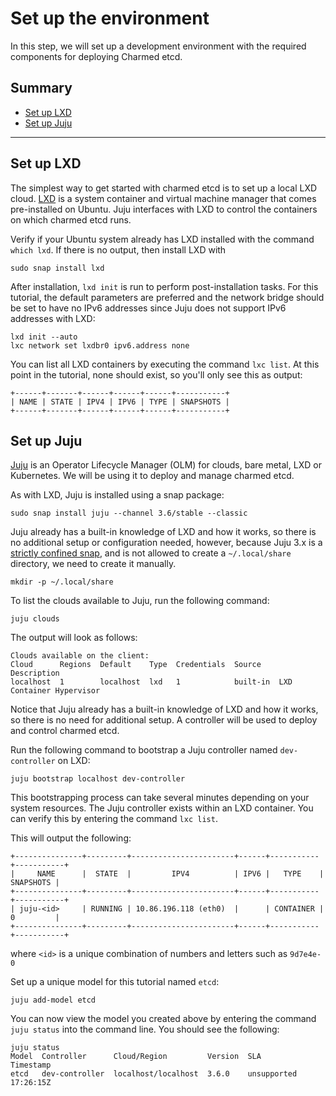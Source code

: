 # Set up the environment

In this step, we will set up a development environment with the required components for deploying Charmed etcd.

## Summary
* [Set up LXD](#set-up-lxd)
* [Set up Juju](#set-up-juju)

---

## Set up LXD

The simplest way to get started with charmed etcd is to set up a local LXD cloud.
[LXD](https://documentation.ubuntu.com/lxd/en/latest/) is a system container and
virtual machine manager that comes pre-installed on Ubuntu. Juju interfaces with
LXD to control the containers on which charmed etcd runs.

Verify if your Ubuntu system already has LXD installed with the command `which lxd`.
If there is no output, then install LXD with

```shell
sudo snap install lxd
```

After installation, `lxd init` is run to perform post-installation tasks. For this
tutorial, the default parameters are preferred and the network bridge should be set
to have no IPv6 addresses since Juju does not support IPv6 addresses with LXD:

```shell
lxd init --auto
lxc network set lxdbr0 ipv6.address none
```

You can list all LXD containers by executing the command `lxc list`. At this point
in the tutorial, none should exist, so you'll only see this as output:

```shell
+------+-------+------+------+------+-----------+
| NAME | STATE | IPV4 | IPV6 | TYPE | SNAPSHOTS |
+------+-------+------+------+------+-----------+
```

## Set up Juju

[Juju](https://juju.is/docs/juju) is an Operator Lifecycle Manager (OLM) for clouds,
bare metal, LXD or Kubernetes. We will be using it to deploy and manage charmed etcd. 

As with LXD, Juju is installed using a snap package:

```shell
sudo snap install juju --channel 3.6/stable --classic
```

Juju already has a built-in knowledge of LXD and how it works, so there is no
additional setup or configuration needed, however,  because Juju 3.x is a
[strictly confined snap](https://snapcraft.io/docs/classic-confinement), 
and is not allowed to create a `~/.local/share` directory, we need to create it
manually.

```shell
mkdir -p ~/.local/share
```

To list the clouds available to Juju, run the following command:

```shell
juju clouds
```

The output will look as follows:

```shell
Clouds available on the client:
Cloud      Regions  Default    Type  Credentials  Source    Description
localhost  1        localhost  lxd   1            built-in  LXD Container Hypervisor
```

Notice that Juju already has a built-in knowledge of LXD and how it works,
so there is no need for additional setup. A controller will be used to deploy
and control charmed etcd. 

Run the following command to bootstrap a Juju controller named `dev-controller` on LXD:

```shell
juju bootstrap localhost dev-controller
```

This bootstrapping process can take several minutes depending on your system
resources. The Juju controller exists within an LXD container. You can verify
this by entering the command `lxc list`.

This will output the following:

```shell
+---------------+---------+-----------------------+------+-----------+-----------+
|     NAME      |  STATE  |         IPV4          | IPV6 |   TYPE    | SNAPSHOTS |
+---------------+---------+-----------------------+------+-----------+-----------+
| juju-<id>     | RUNNING | 10.86.196.118 (eth0)  |      | CONTAINER | 0         |
+---------------+---------+-----------------------+------+-----------+-----------+
```

where `<id>` is a unique combination of numbers and letters such as `9d7e4e-0`

Set up a unique model for this tutorial named `etcd`:

```shell
juju add-model etcd
```

You can now view the model you created above by entering the command `juju status`
into the command line. You should see the following:

```shell
juju status
Model  Controller      Cloud/Region         Version  SLA          Timestamp
etcd   dev-controller  localhost/localhost  3.6.0    unsupported  17:26:15Z
```